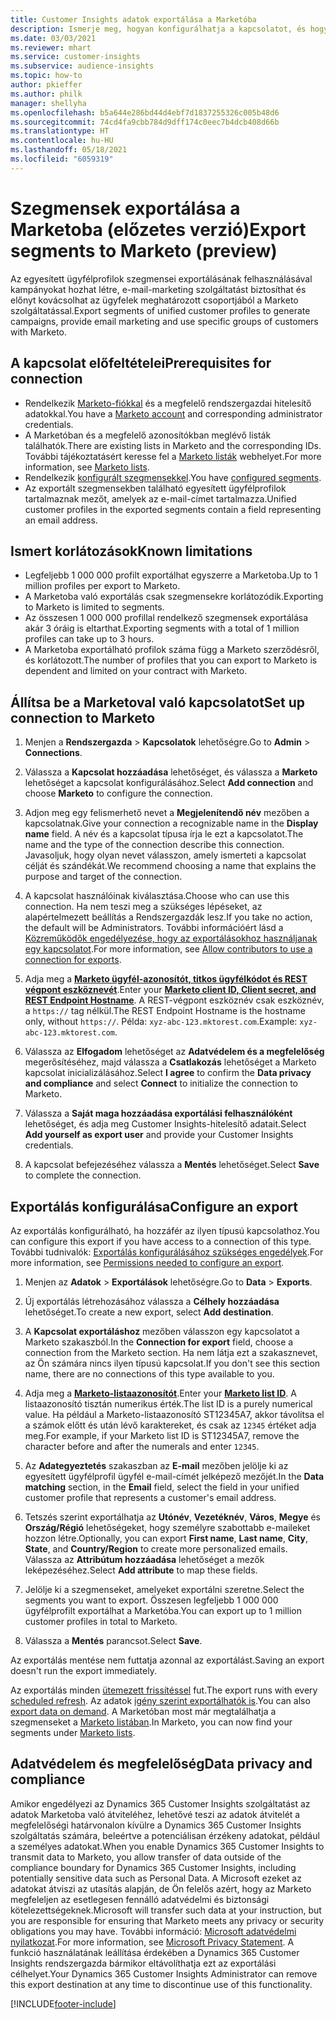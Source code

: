 ```yaml
---
title: Customer Insights adatok exportálása a Marketóba
description: Ismerje meg, hogyan konfigurálhatja a kapcsolatot, és hogyan exportálhatja a Marketoba.
ms.date: 03/03/2021
ms.reviewer: mhart
ms.service: customer-insights
ms.subservice: audience-insights
ms.topic: how-to
author: pkieffer
ms.author: philk
manager: shellyha
ms.openlocfilehash: b5a644e286bd44d4ebf7d1837255326c005b48d6
ms.sourcegitcommit: 74cd4fa9cbb784d9dff174c0eec7b4dcb408d66b
ms.translationtype: HT
ms.contentlocale: hu-HU
ms.lasthandoff: 05/18/2021
ms.locfileid: "6059319"
---
```

# <a name="export-segments-to-marketo-preview"></a><span data-ttu-id="ce65e-103">Szegmensek exportálása a Marketoba (előzetes verzió)</span><span class="sxs-lookup"><span data-stu-id="ce65e-103">Export segments to Marketo (preview)</span></span>

<span data-ttu-id="ce65e-104">Az egyesített ügyfélprofilok szegmensei exportálásának felhasználásával kampányokat hozhat létre, e-mail-marketing szolgáltatást biztosíthat és előnyt kovácsolhat az ügyfelek meghatározott csoportjából a Marketo szolgáltatással.</span><span class="sxs-lookup"><span data-stu-id="ce65e-104">Export segments of unified customer profiles to generate campaigns, provide email marketing and use specific groups of customers with Marketo.</span></span>

## <a name="prerequisites-for-connection"></a><span data-ttu-id="ce65e-105">A kapcsolat előfeltételei</span><span class="sxs-lookup"><span data-stu-id="ce65e-105">Prerequisites for connection</span></span>

-   <span data-ttu-id="ce65e-106">Rendelkezik [Marketo-fiókkal](https://login.marketo.com/) és a megfelelő rendszergazdai hitelesítő adatokkal.</span><span class="sxs-lookup"><span data-stu-id="ce65e-106">You have a [Marketo account](https://login.marketo.com/) and corresponding administrator credentials.</span></span>
-   <span data-ttu-id="ce65e-107">A Marketóban és a megfelelő azonosítókban meglévő listák találhatók.</span><span class="sxs-lookup"><span data-stu-id="ce65e-107">There are existing lists in Marketo and the corresponding IDs.</span></span> <span data-ttu-id="ce65e-108">További tájékoztatásért keresse fel a [Marketo listák](https://docs.marketo.com/display/public/DOCS/Understanding+Static+Lists) webhelyet.</span><span class="sxs-lookup"><span data-stu-id="ce65e-108">For more information, see [Marketo lists](https://docs.marketo.com/display/public/DOCS/Understanding+Static+Lists).</span></span>
-   <span data-ttu-id="ce65e-109">Rendelkezik [konfigurált szegmensekkel](segments.md).</span><span class="sxs-lookup"><span data-stu-id="ce65e-109">You have [configured segments](segments.md).</span></span>
-   <span data-ttu-id="ce65e-110">Az exportált szegmensekben található egyesített ügyfélprofilok tartalmaznak mezőt, amelyek az e-mail-címet tartalmazza.</span><span class="sxs-lookup"><span data-stu-id="ce65e-110">Unified customer profiles in the exported segments contain a field representing an email address.</span></span>

## <a name="known-limitations"></a><span data-ttu-id="ce65e-111">Ismert korlátozások</span><span class="sxs-lookup"><span data-stu-id="ce65e-111">Known limitations</span></span>

- <span data-ttu-id="ce65e-112">Legfeljebb 1 000 000 profilt exportálhat egyszerre a Marketoba.</span><span class="sxs-lookup"><span data-stu-id="ce65e-112">Up to 1 million profiles per export to Marketo.</span></span>
- <span data-ttu-id="ce65e-113">A Marketoba való exportálás csak szegmensekre korlátozódik.</span><span class="sxs-lookup"><span data-stu-id="ce65e-113">Exporting to Marketo is limited to segments.</span></span>
- <span data-ttu-id="ce65e-114">Az összesen 1 000 000 profillal rendelkező szegmensek exportálása akár 3 óráig is eltarthat.</span><span class="sxs-lookup"><span data-stu-id="ce65e-114">Exporting segments with a total of 1 million profiles can take up to 3 hours.</span></span> 
- <span data-ttu-id="ce65e-115">A Marketoba exportálható profilok száma függ a Marketo szerződésről, és korlátozott.</span><span class="sxs-lookup"><span data-stu-id="ce65e-115">The number of profiles that you can export to Marketo is dependent and limited on your contract with Marketo.</span></span>

## <a name="set-up-connection-to-marketo"></a><span data-ttu-id="ce65e-116">Állítsa be a Marketoval való kapcsolatot</span><span class="sxs-lookup"><span data-stu-id="ce65e-116">Set up connection to Marketo</span></span>

1. <span data-ttu-id="ce65e-117">Menjen a **Rendszergazda** > **Kapcsolatok** lehetőségre.</span><span class="sxs-lookup"><span data-stu-id="ce65e-117">Go to **Admin** > **Connections**.</span></span>

1. <span data-ttu-id="ce65e-118">Válassza a **Kapcsolat hozzáadása** lehetőséget, és válassza a **Marketo** lehetőséget a kapcsolat konfigurálásához.</span><span class="sxs-lookup"><span data-stu-id="ce65e-118">Select **Add connection** and choose **Marketo** to configure the connection.</span></span>

1. <span data-ttu-id="ce65e-119">Adjon meg egy felismerhető nevet a **Megjelenítendő név** mezőben a kapcsolatnak.</span><span class="sxs-lookup"><span data-stu-id="ce65e-119">Give your connection a recognizable name in the **Display name** field.</span></span> <span data-ttu-id="ce65e-120">A név és a kapcsolat típusa írja le ezt a kapcsolatot.</span><span class="sxs-lookup"><span data-stu-id="ce65e-120">The name and the type of the connection describe this connection.</span></span> <span data-ttu-id="ce65e-121">Javasoljuk, hogy olyan nevet válasszon, amely ismerteti a kapcsolat célját és szándékát.</span><span class="sxs-lookup"><span data-stu-id="ce65e-121">We recommend choosing a name that explains the purpose and target of the connection.</span></span>

1. <span data-ttu-id="ce65e-122">A kapcsolat használóinak kiválasztása.</span><span class="sxs-lookup"><span data-stu-id="ce65e-122">Choose who can use this connection.</span></span> <span data-ttu-id="ce65e-123">Ha nem teszi meg a szükséges lépéseket, az alapértelmezett beállítás a Rendszergazdák lesz.</span><span class="sxs-lookup"><span data-stu-id="ce65e-123">If you take no action, the default will be Administrators.</span></span> <span data-ttu-id="ce65e-124">További információért lásd a [Közreműködők engedélyezése, hogy az exportálásokhoz használjanak egy kapcsolatot](connections.md#allow-contributors-to-use-a-connection-for-exports).</span><span class="sxs-lookup"><span data-stu-id="ce65e-124">For more information, see [Allow contributors to use a connection for exports](connections.md#allow-contributors-to-use-a-connection-for-exports).</span></span>

1. <span data-ttu-id="ce65e-125">Adja meg a **[Marketo ügyfél-azonosítót, titkos ügyfélkódot és REST végpont eszköznevét](https://developers.marketo.com/rest-api/authentication/)**.</span><span class="sxs-lookup"><span data-stu-id="ce65e-125">Enter your **[Marketo client ID, Client secret, and REST Endpoint Hostname](https://developers.marketo.com/rest-api/authentication/)**.</span></span> <span data-ttu-id="ce65e-126">A REST-végpont eszköznév csak eszköznév, a `https://` tag nélkül.</span><span class="sxs-lookup"><span data-stu-id="ce65e-126">The REST Endpoint Hostname is the hostname only, without `https://`.</span></span> <span data-ttu-id="ce65e-127">Példa: `xyz-abc-123.mktorest.com`.</span><span class="sxs-lookup"><span data-stu-id="ce65e-127">Example: `xyz-abc-123.mktorest.com`.</span></span> 

1. <span data-ttu-id="ce65e-128">Válassza az **Elfogadom** lehetőséget az **Adatvédelem és a megfelelőség** megerősítéséhez, majd válassza a **Csatlakozás** lehetőséget a Marketo kapcsolat inicializálásához.</span><span class="sxs-lookup"><span data-stu-id="ce65e-128">Select **I agree** to confirm the **Data privacy and compliance** and select **Connect** to initialize the connection to Marketo.</span></span>

1. <span data-ttu-id="ce65e-129">Válassza a **Saját maga hozzáadása exportálási felhasználóként** lehetőséget, és adja meg Customer Insights-hitelesítő adatait.</span><span class="sxs-lookup"><span data-stu-id="ce65e-129">Select **Add yourself as export user** and provide your Customer Insights credentials.</span></span>

1. <span data-ttu-id="ce65e-130">A kapcsolat befejezéséhez válassza a **Mentés** lehetőséget.</span><span class="sxs-lookup"><span data-stu-id="ce65e-130">Select **Save** to complete the connection.</span></span>

## <a name="configure-an-export"></a><span data-ttu-id="ce65e-131">Exportálás konfigurálása</span><span class="sxs-lookup"><span data-stu-id="ce65e-131">Configure an export</span></span>

<span data-ttu-id="ce65e-132">Az exportálás konfigurálható, ha hozzáfér az ilyen típusú kapcsolathoz.</span><span class="sxs-lookup"><span data-stu-id="ce65e-132">You can configure this export if you have access to a connection of this type.</span></span> <span data-ttu-id="ce65e-133">További tudnivalók: [Exportálás konfigurálásához szükséges engedélyek](export-destinations.md#set-up-a-new-export).</span><span class="sxs-lookup"><span data-stu-id="ce65e-133">For more information, see [Permissions needed to configure an export](export-destinations.md#set-up-a-new-export).</span></span>

1. <span data-ttu-id="ce65e-134">Menjen az **Adatok** > **Exportálások** lehetőségre.</span><span class="sxs-lookup"><span data-stu-id="ce65e-134">Go to **Data** > **Exports**.</span></span>

1. <span data-ttu-id="ce65e-135">Új exportálás létrehozásához válassza a **Célhely hozzáadása** lehetőséget.</span><span class="sxs-lookup"><span data-stu-id="ce65e-135">To create a new export, select **Add destination**.</span></span>

1. <span data-ttu-id="ce65e-136">A **Kapcsolat exportáláshoz** mezőben válasszon egy kapcsolatot a Marketo szakaszból.</span><span class="sxs-lookup"><span data-stu-id="ce65e-136">In the **Connection for export** field, choose a connection from the Marketo section.</span></span> <span data-ttu-id="ce65e-137">Ha nem látja ezt a szakasznevet, az Ön számára nincs ilyen típusú kapcsolat.</span><span class="sxs-lookup"><span data-stu-id="ce65e-137">If you don't see this section name, there are no connections of this type available to you.</span></span>

1. <span data-ttu-id="ce65e-138">Adja meg a **[Marketo-listaazonosítót](https://docs.marketo.com/display/public/DOCS/Understanding+Static+Lists)**.</span><span class="sxs-lookup"><span data-stu-id="ce65e-138">Enter your **[Marketo list ID](https://docs.marketo.com/display/public/DOCS/Understanding+Static+Lists)**.</span></span> <span data-ttu-id="ce65e-139">A listaazonosító tisztán numerikus érték.</span><span class="sxs-lookup"><span data-stu-id="ce65e-139">The list ID is a purely numerical value.</span></span> <span data-ttu-id="ce65e-140">Ha például a Marketo-listaazonosító ST12345A7, akkor távolítsa el a számok előtt és után lévő karaktereket, és csak az `12345` értéket adja meg.</span><span class="sxs-lookup"><span data-stu-id="ce65e-140">For example, if your Marketo list ID is ST12345A7, remove the character before and after the numerals and enter `12345`.</span></span> 

1. <span data-ttu-id="ce65e-141">Az **Adategyeztetés** szakaszban az **E-mail** mezőben jelölje ki az egyesített ügyfélprofil ügyfél e-mail-címét jelképező mezőjét.</span><span class="sxs-lookup"><span data-stu-id="ce65e-141">In the **Data matching** section, in the **Email** field, select the field in your unified customer profile that represents a customer's email address.</span></span> 

1. <span data-ttu-id="ce65e-142">Tetszés szerint exportálhatja az **Utónév**, **Vezetéknév**, **Város**, **Megye** és **Ország/Régió** lehetőségeket, hogy személyre szabottabb e-maileket hozzon létre.</span><span class="sxs-lookup"><span data-stu-id="ce65e-142">Optionally, you can export **First name**, **Last name**, **City**, **State**, and **Country/Region**  to create more personalized emails.</span></span> <span data-ttu-id="ce65e-143">Válassza az **Attribútum hozzáadása** lehetőséget a mezők leképezéséhez.</span><span class="sxs-lookup"><span data-stu-id="ce65e-143">Select **Add attribute** to map these fields.</span></span>

1. <span data-ttu-id="ce65e-144">Jelölje ki a szegmenseket, amelyeket exportálni szeretne.</span><span class="sxs-lookup"><span data-stu-id="ce65e-144">Select the segments you want to export.</span></span> <span data-ttu-id="ce65e-145">Összesen legfeljebb 1 000 000 ügyfélprofilt exportálhat a Marketóba.</span><span class="sxs-lookup"><span data-stu-id="ce65e-145">You can export up to 1 million customer profiles in total to Marketo.</span></span>

1. <span data-ttu-id="ce65e-146">Válassza a **Mentés** parancsot.</span><span class="sxs-lookup"><span data-stu-id="ce65e-146">Select **Save**.</span></span>

<span data-ttu-id="ce65e-147">Az exportálás mentése nem futtatja azonnal az exportálást.</span><span class="sxs-lookup"><span data-stu-id="ce65e-147">Saving an export doesn't run the export immediately.</span></span>

<span data-ttu-id="ce65e-148">Az exportálás minden [ütemezett frissítéssel](system.md#schedule-tab) fut.</span><span class="sxs-lookup"><span data-stu-id="ce65e-148">The export runs with every [scheduled refresh](system.md#schedule-tab).</span></span> <span data-ttu-id="ce65e-149">Az adatok [igény szerint exportálhatók is](export-destinations.md#run-exports-on-demand).</span><span class="sxs-lookup"><span data-stu-id="ce65e-149">You can also [export data on demand](export-destinations.md#run-exports-on-demand).</span></span> <span data-ttu-id="ce65e-150">A Marketóban most már megtalálhatja a szegmenseket a [Marketo listában](https://docs.marketo.com/display/public/DOCS/Understanding+Static+Lists).</span><span class="sxs-lookup"><span data-stu-id="ce65e-150">In Marketo, you can now find your segments under [Marketo lists](https://docs.marketo.com/display/public/DOCS/Understanding+Static+Lists).</span></span>


## <a name="data-privacy-and-compliance"></a><span data-ttu-id="ce65e-151">Adatvédelem és megfelelőség</span><span class="sxs-lookup"><span data-stu-id="ce65e-151">Data privacy and compliance</span></span>

<span data-ttu-id="ce65e-152">Amikor engedélyezi az Dynamics 365 Customer Insights szolgáltatást az adatok Marketoba való átviteléhez, lehetővé teszi az adatok átvitelét a megfelelőségi határvonalon kívülre a Dynamics 365 Customer Insights szolgáltatás számára, beleértve a potenciálisan érzékeny adatokat, például a személyes adatokat.</span><span class="sxs-lookup"><span data-stu-id="ce65e-152">When you enable Dynamics 365 Customer Insights to transmit data to Marketo, you allow transfer of data outside of the compliance boundary for Dynamics 365 Customer Insights, including potentially sensitive data such as Personal Data.</span></span> <span data-ttu-id="ce65e-153">A Microsoft ezeket az adatokat átviszi az utasítás alapján, de Ön felelős azért, hogy az Marketo megfeleljen az esetlegesen fennálló adatvédelmi és biztonsági kötelezettségeknek.</span><span class="sxs-lookup"><span data-stu-id="ce65e-153">Microsoft will transfer such data at your instruction, but you are responsible for ensuring that Marketo meets any privacy or security obligations you may have.</span></span> <span data-ttu-id="ce65e-154">További információ: [Microsoft adatvédelmi nyilatkozat](https://go.microsoft.com/fwlink/?linkid=396732).</span><span class="sxs-lookup"><span data-stu-id="ce65e-154">For more information, see [Microsoft Privacy Statement](https://go.microsoft.com/fwlink/?linkid=396732).</span></span>
<span data-ttu-id="ce65e-155">A funkció használatának leállítása érdekében a Dynamics 365 Customer Insights rendszergazda bármikor eltávolíthatja ezt az exportálási célhelyet.</span><span class="sxs-lookup"><span data-stu-id="ce65e-155">Your Dynamics 365 Customer Insights Administrator can remove this export destination at any time to discontinue use of this functionality.</span></span>


[!INCLUDE[footer-include](../includes/footer-banner.md)]
